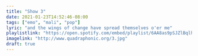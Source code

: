 ```yaml
---
title: "Show 3"
date: 2021-01-23T14:52:46-08:00
tags: ["emo", "mali", "pop"]
lyric: "and the wings of change have spread themselves o'er me"
playlistlink: "https://open.spotify.com/embed/playlist/6AA8as9pSJZlBqlhZGqHRA"
imagelink: "http://www.quadraphonic.org/3.jpg"
draft: true
---
```


